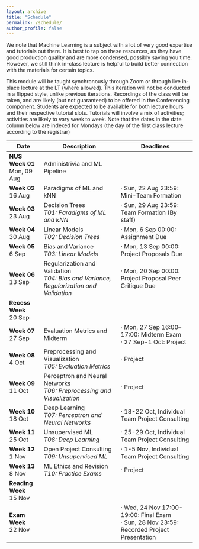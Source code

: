 ```yaml
---
layout: archive
title: "Schedule"
permalink: /schedule/
author_profile: false
---
```


We note that Machine Learning is a subject with a lot of very good expertise and tutorials out there. It is best to tap on these resources, as they have good production quality and are more condensed, possibly saving you time. However, we still think in-class lecture is helpful to build better connection with the materials for certain topics.

This module will be taught synchronously through Zoom or through live in-place lecture at the LT (where allowed). This iteration will not be conducted in a flipped style, unlike previous iterations.
Recordings of the class will be taken, and are likely (but not guaranteed) to be offered in the Conferencing component. Students are expected to be available for both lecture hours and their respective tutorial slots. Tutorials will involve a mix of activities; activities are likely to vary week to week. 
Note that the dates in the date column below are indexed for Mondays (the day of the first class lecture according to the registrar)

<!--- For those who find the pace of the videos too fast or needing a bit more time to digest the materials, we will offer an in-class help session during the lecture slot (i.e., Thursdays 12:00-14:00) on the remaining weeks (Weeks 2-6 and 8-12). This is completely optional (not counting against your workload), and we will not be introducing any material for the help sessions. It is just voluntary help from all of us on the staff. -->


<table class="table table-striped">
<thead class="thead-inverse"><tr><th>Date</th><th>Description</th><th>Deadlines</th></tr></thead>
<tbody>
<tr>
  <td><b>NUS Week 01</b><br />Mon, 09 Aug
  </td>
  <td>Administrivia and ML Pipeline</td>
  <td>
  </td>
</tr>
<tr>
  <td><b>Week 02</b><br />16 Aug
  </td>
  <td>Paradigms of ML and kNN
  </td>
  <td>· Sun, 22 Aug 23:59: Mini-Team Formation
  </td>
</tr>
<tr>
  <td><b>Week 03</b><br />23 Aug
  </td>
  <td>Decision Trees
  <em><br />T01: Paradigms of ML and kNN</em>
  </td>
  <td>· Sun, 29 Aug 23:59: Team Formation (By staff)
  </td>
</tr>
<tr>
  <td><b>Week 04</b><br />30 Aug
  </td>
  <td>Linear Models
  <br /><em>T02: Decision Trees</em>
  </td>
  <td>· Mon, 6 Sep 00:00: Assignment Due
  </td>
</tr>
<tr>
  <td><b>Week 05</b><br />6 Sep
  </td>
  <td>Bias and Variance
  <br />
  <em>T03: Linear Models</em>
  </td>
  <td>· Mon, 13 Sep 00:00: Project Proposals Due
  </td>
</tr>
<tr>
  <td><b>Week 06</b><br />13 Sep
  </td>
  <td>Regularization and Validation
  <br /><em>T04: Bias and Variance, Regularization and Validation</em>
  </td>
  <td>· Mon, 20 Sep 00:00: Project Proposal Peer Critique Due
  </td>
</tr>
<tr>
  <td><b>Recess Week</b><br />20 Sep
  </td>
  <td>
  </td>
  <td>
  </td>
</tr>
<tr>
  <td><b>Week 07</b><br />27 Sep
  </td>
  <td>Evaluation Metrics and Midterm
  </td>
  <td>· Mon, 27 Sep 16:00–17:00: Midterm Exam
  <br />· 27 Sep-1 Oct: Project
  </td>
</tr>
<tr>
  <td><b>Week 08</b><br />4 Oct
  </td>
  <td>Preprocessing and Visualization
  <br /><em>T05: Evaluation Metrics</em>
  </td>
  <td>· Project	
  </td>
</tr>
<tr>
  <td><b>Week 09</b><br />11 Oct
  </td>
  <td>Perceptron and Neural Networks
  <br /><em>T06: Preprocessing and Visualization</em>
  </td>
  <td>· Project
  </td>
</tr>
<tr>
  <td><b>Week 10</b><br />18 Oct
  </td>
  <td>Deep Learning
  <br /><em>T07: Perceptron and Neural Networks</em>
  </td>
  <td>· 18-22 Oct, Individual Team Project Consulting
  </td>
</tr>
<tr>
  <td><b>Week 11</b><br />25 Oct
  </td>
  <td>Unsupervised ML
  <br /><em>T08: Deep Learning</em>
  </td>
  <td>· 25-29 Oct, Individual Team Project Consulting
  </td>
</tr>
<tr>
  <td><b>Week 12</b><br />1 Nov
  </td>
  <td>Open Project Consulting
  <br /><em>T09: Unsupervised ML</em>
  </td>
  <td>· 1-5 Nov, Individual Team Project Consulting
  </td>
</tr>
<tr>
  <td><b>Week 13</b><br />8 Nov
  </td>
  <td>ML Ethics and Revision
  <br /><em>T10: Practice Exams</em>
  </td>
  <td>
    · Project
  </td>
</tr>
<tr>
  <td><b>Reading Week</b><br />15 Nov
  </td>
  <td>
  </td>
  <td>
  </td>
</tr>
<tr>
  <td><b>Exam Week</b><br />22 Nov
  </td>
  <td>
  </td>
  <td>· Wed, 24 Nov 17:00-19:00: Final Exam
  <br/>· Sun, 28 Nov 23:59: Recorded Project Presentation
  </td>
</tr>
</tbody></table>

<p><br /></p>

<!--

<p>You can import the below calendar via its URL <a href="https://calendar.google.com/calendar?cid=MTFnY205bm5pNjJxcDIwcWhqOTVpOHFuNHNAZ3JvdXAuY2FsZW5kYXIuZ29vZ2xlLmNvbQ">https://calendar.google.com/calendar?cid=MTFnY205bm5pNjJxcDIwcWhqOTVpOHFuNHNAZ3JvdXAuY2FsZW5kYXIuZ29vZ2xlLmNvbQ</a>.</p>

<center><iframe align="middle" src="https://calendar.google.com/calendar/embed?height=400&amp;wkst=1&amp;bgcolor=%23ffffff&amp;ctz=Asia%2FSingapore&amp;src=MTFnY205bm5pNjJxcDIwcWhqOTVpOHFuNHNAZ3JvdXAuY2FsZW5kYXIuZ29vZ2xlLmNvbQ&amp;color=%230B8043&amp;showCalendars=0&amp;showTz=0&amp;mode=AGENDA" style="border-width:0" width="800" height="400" frameborder="0" scrolling="no"></iframe></center>

-->
